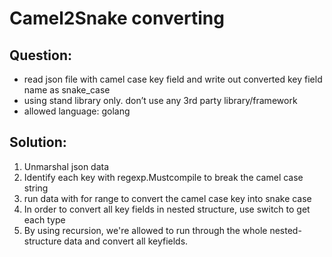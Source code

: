 # Camel2Snake converting

## Question:
* read json file with camel case key field and write out converted key field name as snake_case
* using stand library only. don’t use any 3rd party library/framework
* allowed language: golang

## Solution:
1. Unmarshal json data
2. Identify each key with regexp.Mustcompile to break the camel case string
3. run data with for range to convert the camel case key into snake case
4. In order to convert all key fields in nested structure, use switch to get each type 
5. By using recursion, we're allowed to run through the whole nested-structure data and convert all keyfields.
